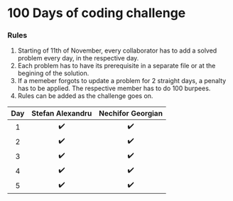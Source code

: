# 100 Days of coding challenge

### Rules
1. Starting of 11th of November, every collaborator has to add a solved problem every day, in the respective day.
2. Each problem has to have its prerequisite in a separate file or at the begining of the solution.
3. If a memeber forgots to update a problem for 2 straight days, a penalty has to be applied. The respective member has to do 100 burpees.
4. Rules can be added as the challenge goes on.


| Day | Stefan Alexandru | Nechifor Georgian |
| :---: | :---: | :---: |
| 1 | :heavy_check_mark: | :heavy_check_mark: |
| 2 | :heavy_check_mark: | :heavy_check_mark: |
| 3 | :heavy_check_mark: | :heavy_check_mark: |
| 4 | :heavy_check_mark: | :heavy_check_mark: |
| 5 | :heavy_check_mark: | :heavy_check_mark: |
